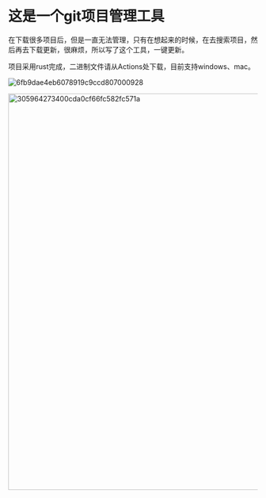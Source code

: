 # 这是一个git项目管理工具


在下载很多项目后，但是一直无法管理，只有在想起来的时候，在去搜索项目，然后再去下载更新，很麻烦，所以写了这个工具，一键更新。

项目采用rust完成，二进制文件请从Actions处下载，目前支持windows、mac。




![6fb9dae4eb6078919c9ccd807000928](https://github.com/GoodGas/gitpull/assets/30428693/f0cf2aef-8a05-47c2-a5d3-052654446fb5)


<img width="800" alt="305964273400cda0cf66fc582fc571a" src="https://github.com/GoodGas/gitpull/assets/30428693/36f5b577-2612-492a-8383-5dc44d4eb4a9">



